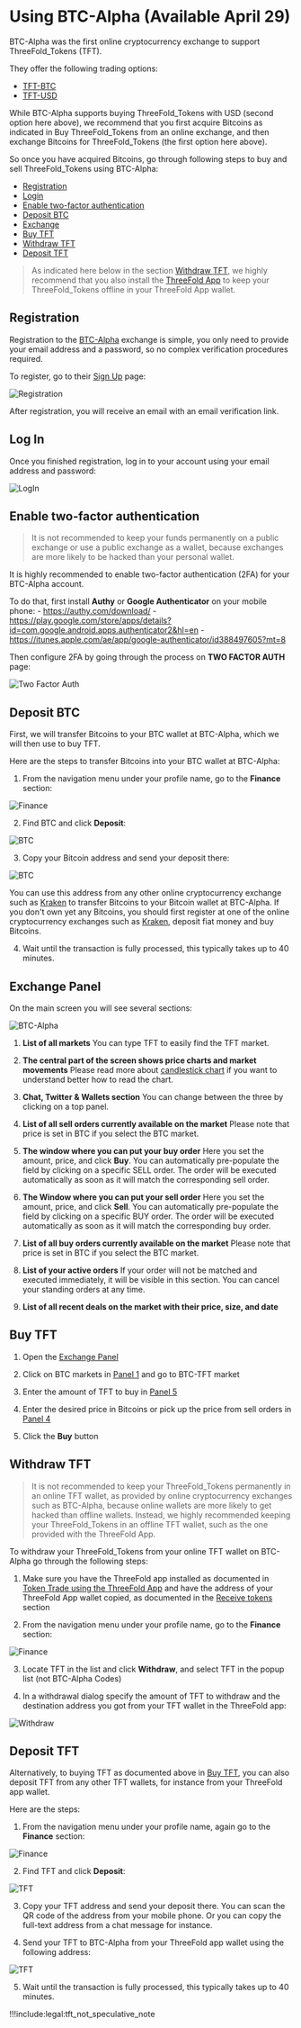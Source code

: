 # Using BTC-Alpha (Available April 29)

BTC-Alpha was the first online cryptocurrency exchange to support ThreeFold_Tokens (TFT).

They offer the following trading options:

- [TFT-BTC](https://btc-alpha.com/exchange/TFT_BTC/)
- [TFT-USD](https://btc-alpha.com/exchange/TFT_USD/)

While BTC-Alpha supports buying ThreeFold_Tokens with USD (second option here above), we recommend that you first acquire Bitcoins as indicated in Buy ThreeFold_Tokens from an online exchange, and then exchange Bitcoins for ThreeFold_Tokens (the first option here above).

So once you have acquired Bitcoins, go through following steps to buy and sell ThreeFold_Tokens using BTC-Alpha:

- [Registration](#registration)
- [Login](#login)
- [Enable two-factor authentication](#two-factor)
- [Deposit BTC](#deposit-btc)
- [Exchange](#exchange-panel)
- [Buy TFT](#buy-tft)
- [Withdraw TFT](#withdraw)
- [Deposit TFT](#deposit-tft)

> As indicated here below in the section [Withdraw TFT](#withdraw), we highly recommend that you also install the [ThreeFold App](threefold_app) to keep your ThreeFold_Tokens offline in your ThreeFold App wallet.

<a id='registration'></a>

## Registration

Registration to the [BTC-Alpha](http://btc-alpha.com) exchange is simple, you only need to provide your email address and a password, so no complex verification procedures required.

To register, go to their [Sign Up](https://btc-alpha.com/accounts/register) page:

![Registration](https://raw.githubusercontent.com/threefoldfoundation/info_tokens/master/docs/img/btc-alpha-registration.png)

After registration, you will receive an email with an email verification link.

<a id='login'></a>

## Log In

Once you finished registration, log in to your account using your email address and password:

![LogIn](https://raw.githubusercontent.com/threefoldfoundation/info_tokens/master/docs/img/btc-alpha-login.png)

<a id='two-factor'></a>

## Enable two-factor authentication

> It is not recommended to keep your funds permanently on a public exchange or use a public exchange as a wallet, because exchanges are more likely to be hacked than your personal wallet.

It is highly recommended to enable two-factor authentication (2FA) for your BTC-Alpha account.

To do that, first install **Authy** or **Google Authenticator** on your mobile phone: - https://authy.com/download/ - https://play.google.com/store/apps/details?id=com.google.android.apps.authenticator2&hl=en - https://itunes.apple.com/ae/app/google-authenticator/id388497605?mt=8

Then configure 2FA by going through the process on **TWO FACTOR AUTH** page:

![Two Factor Auth](https://raw.githubusercontent.com/threefoldfoundation/info_tokens/master/docs/img/btc-alpha-two-factor.png)

<a id='deposit-btc'></a>

## Deposit BTC

First, we will transfer Bitcoins to your BTC wallet at BTC-Alpha, which we will then use to buy TFT.

Here are the steps to transfer Bitcoins into your BTC wallet at BTC-Alpha:

1. From the navigation menu under your profile name, go to the **Finance** section:

![Finance](https://raw.githubusercontent.com/threefoldfoundation/info_tokens/master/docs/img/btc-alpha-finance-section-300.png)

2. Find BTC and click **Deposit**:

![BTC](https://raw.githubusercontent.com/threefoldfoundation/info_tokens/master/docs/img/btc-alpha-btc-deposit.png)

3. Copy your Bitcoin address and send your deposit there:

![BTC](https://raw.githubusercontent.com/threefoldfoundation/info_tokens/master/docs/img/btc-alpha-btc-deposit2.png)

You can use this address from any other online cryptocurrency exchange such as [Kraken](https://www.kraken.com) to transfer Bitcoins to your Bitcoin wallet at BTC-Alpha. If you don't own yet any Bitcoins, you should first register at one of the online cryptocurrency exchanges such as [Kraken](https://www.kraken.com), deposit fiat money and buy Bitcoins.

4. Wait until the transaction is fully processed, this typically takes up to 40 minutes.

<a id='exchange-panel'></a>

## Exchange Panel

On the main screen you will see several sections:

![BTC-Alpha](https://raw.githubusercontent.com/threefoldfoundation/info_tokens/master/docs/img/btc-alpha-sections.jpg)

1. **List of all markets** You can type TFT to easily find the TFT market.

2. **The central part of the screen shows price charts and market movements** Please read more about [candlestick chart](https://www.investopedia.com/terms/c/candlestick.asp) if you want to understand better how to read the chart.

3. **Chat, Twitter & Wallets section** You can change between the three by clicking on a top panel.

4. **List of all sell orders currently available on the market** Please note that price is set in BTC if you select the BTC market.

5. **The window where you can put your buy order** Here you set the amount, price, and click **Buy**. You can automatically pre-populate the field by clicking on a specific SELL order. The order will be executed automatically as soon as it will match the corresponding sell order.

6. **The Window where you can put your sell order** Here you set the amount, price, and click **Sell**. You can automatically pre-populate the field by clicking on a specific BUY order. The order will be executed automatically as soon as it will match the corresponding buy order.

7. **List of all buy orders currently available on the market** Please note that price is set in BTC if you select the BTC market.

8. **List of your active orders** If your order will not be matched and executed immediately, it will be visible in this section. You can cancel your standing orders at any time.

9. **List of all recent deals on the market with their price, size, and date**

<a id='buy-tft'></a>

## Buy TFT

1. Open the [Exchange Panel](#exchange-panel)

2. Click on BTC markets in [Panel 1](#exchange-panel) and go to BTC-TFT market

3. Enter the amount of TFT to buy in [Panel 5](#exchange-panel)

4. Enter the desired price in Bitcoins or pick up the price from sell orders in [Panel 4](#exchange-panel)

5. Click the **Buy** button

<a id='withdraw'></a>

## Withdraw TFT

> It is not recommended to keep your ThreeFold_Tokens permanently in an online TFT wallet, as provided by online cryptocurrency exchanges such as BTC-Alpha, because online wallets are more likely to get hacked than offline wallets. Instead, we highly recommended keeping your ThreeFold_Tokens in an offline TFT wallet, such as the one provided with the ThreeFold App.

To withdraw your ThreeFold_Tokens from your online TFT wallet on BTC-Alpha go through the following steps:

1. Make sure you have the ThreeFold app installed as documented in [Token Trade using the ThreeFold App](threefold_app) and have the address of your ThreeFold App wallet copied, as documented in the [Receive tokens](threefold_app) section

2. From the navigation menu under your profile name, go to the **Finance** section:

![Finance](https://raw.githubusercontent.com/threefoldfoundation/info_tokens/master/docs/img/btc-alpha-finance-section-300.png)

3. Locate TFT in the list and click **Withdraw**, and select TFT in the popup list (not BTC-Alpha Codes)

4. In a withdrawal dialog specify the amount of TFT to withdraw and the destination address you got from your TFT wallet in the ThreeFold app:

![Withdraw](https://raw.githubusercontent.com/threefoldfoundation/info_tokens/master/docs/img/btc-alpha-withdraw.png)

<a id='deposit-tft'></a>

## Deposit TFT

Alternatively, to buying TFT as documented above in [Buy TFT](#buy-tft), you can also deposit TFT from any other TFT wallets, for instance from your ThreeFold app wallet.

Here are the steps:

1. From the navigation menu under your profile name, again go to the **Finance** section:

![Finance](https://raw.githubusercontent.com/threefoldfoundation/info_tokens/master/docs/img/btc-alpha-finance-section-300.png)

2. Find TFT and click **Deposit**:

![TFT](https://raw.githubusercontent.com/threefoldfoundation/info_tokens/master/docs/img/btc-alpha-tft-deposit.png)

3. Copy your TFT address and send your deposit there. You can scan the QR code of the address from your mobile phone. Or you can copy the full-text address from a chat message for instance.

4. Send your TFT to BTC-Alpha from your ThreeFold app wallet using the following address:

![TFT](https://raw.githubusercontent.com/threefoldfoundation/info_tokens/master/docs/img/btc-alpha-tft-deposit2.png)

5. Wait until the transaction is fully processed, this typically takes up to 40 minutes.

!!!include:legal:tft_not_speculative_note
